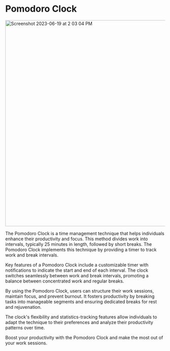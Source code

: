 # Pomodoro Clock

<img width="649" alt="Screenshot 2023-06-19 at 2 03 04 PM" src="https://github.com/0xJeu/pomodoro-clock/assets/129988927/952d18a3-4b38-4f78-b58c-f30464390cb3">


The Pomodoro Clock is a time management technique that helps individuals enhance their productivity and focus. This method divides work into intervals, typically 25 minutes in length, followed by short breaks. The Pomodoro Clock implements this technique by providing a timer to track work and break intervals.

Key features of a Pomodoro Clock include a customizable timer with notifications to indicate the start and end of each interval. The clock switches seamlessly between work and break intervals, promoting a balance between concentrated work and regular breaks.

By using the Pomodoro Clock, users can structure their work sessions, maintain focus, and prevent burnout. It fosters productivity by breaking tasks into manageable segments and ensuring dedicated breaks for rest and rejuvenation.

The clock's flexibility and statistics-tracking features allow individuals to adapt the technique to their preferences and analyze their productivity patterns over time.

Boost your productivity with the Pomodoro Clock and make the most out of your work sessions.
